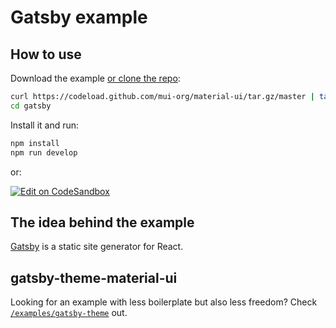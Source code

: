 # Gatsby example

## How to use

Download the example [or clone the repo](https://github.com/quizlet/material-ui):

```sh
curl https://codeload.github.com/mui-org/material-ui/tar.gz/master | tar -xz --strip=2  material-ui-master/examples/gatsby
cd gatsby
```

Install it and run:

```sh
npm install
npm run develop
```

or:

[![Edit on CodeSandbox](https://codesandbox.io/static/img/play-codesandbox.svg)](https://codesandbox.io/s/github/mui-org/material-ui/tree/master/examples/gatsby)

## The idea behind the example

[Gatsby](https://github.com/gatsbyjs/gatsby) is a static site generator for React.

## gatsby-theme-material-ui

Looking for an example with less boilerplate but also less freedom?
Check [`/examples/gatsby-theme`](https://github.com/quizlet/material-ui/tree/master/examples/gatsby-theme) out.
